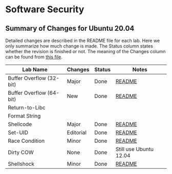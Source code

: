 # Software Security

## Summary of Changes for Ubuntu 20.04

Detailed changes are described in the README file for each lab.
Here we only summarize how much change is made. 
The Status column states whether the revision is finished or not.
The meaning of the Changes column can be found from 
[this file](../common-files/category_of_revision.md).

| Lab Name | Changes | Status |  Notes |
| ---      | ---  | ---   |  ---   |
| Buffer Overflow (32-bit) | Major | Done | [README](Buffer_Overflow/README.md)
| Buffer Overflow (64-bit) | New   | Done | [README](Buffer_Overflow_x64/README.md) 
| Return-to-Libc | |  |
| Format String | | |
| Shellcode | Major | Done | [README](Shellcode/README.md)
| Set-UID  | Editorial | Done | [README](Environment_Variable_and_SetUID/README.md)
| Race Condition | Minor | Done |[README](Race_Condition/README.md) |
| Dirty COW  | None | Done | Still use Ubuntu 12.04
| Shellshock | Minor | Done | [README](Shellshock/README.md)

